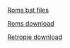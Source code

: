 [Roms bat files](http://forum.arcadecontrols.com/index.php?topic=149708.0)

[Roms download](https://archive.org/details/MAME_0.185_ROMs_merged)

[Retropie download](https://retropie.org.uk/download/)
